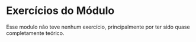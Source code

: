 # Exercícios do Módulo

Esse modulo não teve nenhum exercício, principalmente por ter sido quase completamente teórico.
